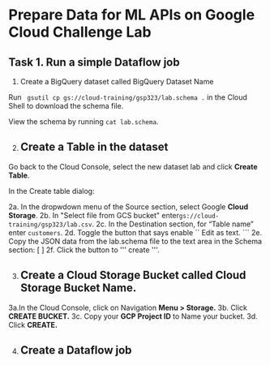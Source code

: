 # Prepare Data for ML APIs on Google Cloud Challenge Lab

## Task 1. Run a simple Dataflow job

1. Create a BigQuery dataset called BigQuery Dataset Name

Run ``` gsutil cp gs://cloud-training/gsp323/lab.schema .``` in the Cloud Shell to download the schema file.

View the schema by running ``` cat lab.schema ```.

2. ## Create a Table in the dataset ##

Go back to the Cloud Console, select the new dataset lab and click **Create Table**.

In the Create table dialog:

2a. In the dropwdown menu of the Source section, select Google **Cloud Storage**. 
2b. In "Select file from GCS bucket" enter``` gs://cloud-training/gsp323/lab.csv ```.
2c. In the Destination section, for “Table name” enter ``` customers ```. 
2d. Toggle the button that says enable `` Edit as text. ```
2e. Copy the JSON data from the lab.schema file to the text area in the Schema section:
   [ ]
2f. Click the button to ''' create '''.

3. ## Create a Cloud Storage Bucket called Cloud Storage Bucket Name. ##

3a.In the Cloud Console, click on Navigation **Menu > Storage.**
3b. Click **CREATE BUCKET.**
3c. Copy your **GCP Project ID** to Name your bucket.
3d. Click **CREATE.**

4.  ## Create a Dataflow job ##
